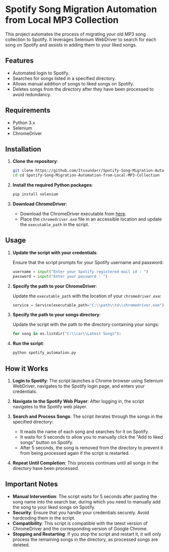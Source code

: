 # Spotify Song Migration Automation from Local MP3 Collection

This project automates the process of migrating your old MP3 song collection to Spotify. It leverages Selenium WebDriver to search for each song on Spotify and assists in adding them to your liked songs.

## Features

- Automated login to Spotify.
- Searches for songs listed in a specified directory.
- Allows manual addition of songs to liked songs on Spotify.
- Deletes songs from the directory after they have been processed to avoid redundancy.

## Requirements

- Python 3.x
- Selenium
- ChromeDriver

## Installation

1. **Clone the repository**:

    ```sh
    git clone https://github.com/Itssundarr/Spotify-Song-Migration-Automation-from-Local-MP3-Collection
    cd cd Spotify-Song-Migration-Automation-from-Local-MP3-Collection
    ```

2. **Install the required Python packages**:

    ```sh
    pip install selenium
    ```

3. **Download ChromeDriver**:

    - Download the ChromeDriver executable from [here](https://sites.google.com/a/chromium.org/chromedriver/downloads).
    - Place the `chromedriver.exe` file in an accessible location and update the `executable_path` in the script.

## Usage

1. **Update the script with your credentials**:
   
    Ensure that the script prompts for your Spotify username and password:

    ```python
    username = input("Enter your Spotify registered mail id : ")
    password = input("Enter your password : ")
    ```

2. **Specify the path to your ChromeDriver**:

    Update the `executable_path` with the location of your `chromedriver.exe`:

    ```python
    service = Service(executable_path="C:\\path\\to\\chromedriver.exe")
    ```

3. **Specify the path to your songs directory**:

    Update the script with the path to the directory containing your songs:

    ```python
    for song in os.listdir("C:\\car\\Latest Songs"):
    ```

4. **Run the script**:

    ```sh
    python spotify_automation.py
    ```

## How it Works

1. **Login to Spotify**: The script launches a Chrome browser using Selenium WebDriver, navigates to the Spotify login page, and enters your credentials.

2. **Navigate to the Spotify Web Player**: After logging in, the script navigates to the Spotify web player.

3. **Search and Process Songs**: The script iterates through the songs in the specified directory:
    - It reads the name of each song and searches for it on Spotify.
    - It waits for 5 seconds to allow you to manually click the "Add to liked songs" button on Spotify.
    - After 5 seconds, the song is removed from the directory to prevent it from being processed again if the script is restarted.

4. **Repeat Until Completion**: This process continues until all songs in the directory have been processed.

## Important Notes

- **Manual Intervention**: The script waits for 5 seconds after pasting the song name into the search bar, during which you need to manually add the song to your liked songs on Spotify.
- **Security**: Ensure that you handle your credentials securely. Avoid hardcoding them in the script.
- **Compatibility**: This script is compatible with the latest version of ChromeDriver and the corresponding version of Google Chrome.
- **Stopping and Restarting**: If you stop the script and restart it, it will only process the remaining songs in the directory, as processed songs are deleted.
